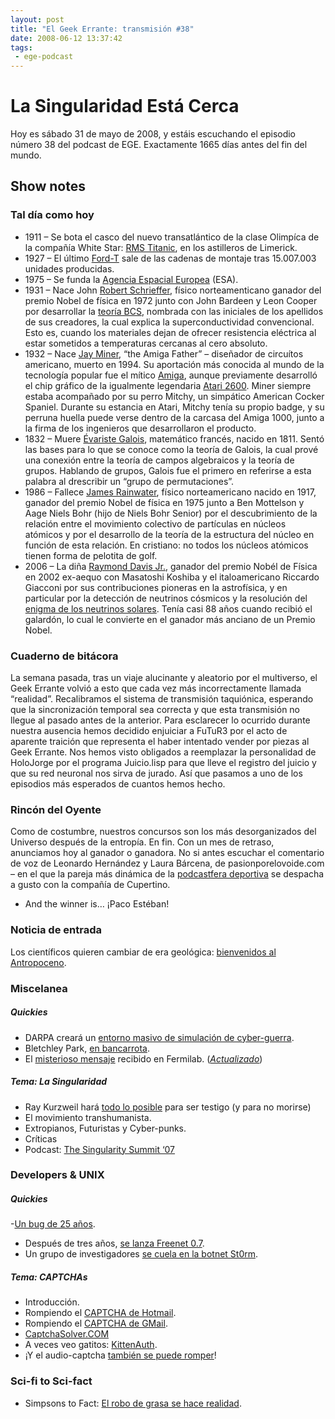 ```yaml
---
layout: post
title: "El Geek Errante: transmisión #38"
date: 2008-06-12 13:37:42
tags:
 - ege-podcast
---
```


# La Singularidad Está Cerca
Hoy es sábado 31 de mayo de 2008, y estáis escuchando el episodio número 38 del podcast de EGE. Exactamente 1665 días antes del fin del mundo.

## Show notes

### Tal día como hoy
- 1911 – Se bota el casco del nuevo transatlántico de la clase Olimpíca de la compañía White Star: [RMS Titanic](https://en.wikipedia.org/wiki/RMS_Titanic), en los astilleros de Limerick.
- 1927 – El último [Ford-T](https://en.wikipedia.org/wiki/Ford_Model_T) sale de las cadenas de montaje tras 15.007.003 unidades producidas.
- 1975 – Se funda la [Agencia Espacial Europea](http://www.esa.int/ESA) (ESA).
- 1931 – Nace John [Robert Schrieffer](http://www.nobelprize.org/nobel_prizes/physics/laureates/1972/schrieffer-bio.html), físico norteamenticano ganador del premio Nobel de física en 1972 junto con John Bardeen y Leon Cooper por desarrollar la [teoría BCS](https://en.wikipedia.org/wiki/BCS_theory), nombrada con las iniciales de los apellidos de sus creadores, la cual explica la superconductividad convencional. Esto es, cuando los materiales dejan de ofrecer resistencia eléctrica al estar sometidos a temperaturas cercanas al cero absoluto.
- 1932 – Nace [Jay Miner](https://en.wikipedia.org/wiki/Jay_Miner), “the Amiga Father” – diseñador de circuítos americano, muerto en 1994. Su aportación más conocida al mundo de la tecnología popular fue el mítico [Amiga](https://en.wikipedia.org/wiki/Amiga), aunque previamente desarrolló el chip gráfico de la igualmente legendaria [Atari 2600](https://en.wikipedia.org/wiki/Atari_2600). Miner siempre estaba acompañado por su perro Mitchy, un simpático American Cocker Spaniel. Durante su estancia en Atari, Mitchy tenía su propio badge, y su perruna huella puede verse dentro de la carcasa del Amiga 1000, junto a la firma de los ingenieros que desarrollaron el producto.
- 1832 – Muere [Évariste Galois](https://en.wikipedia.org/wiki/%C3%89variste_Galois), matemático francés, nacido en 1811. Sentó las bases para lo que se conoce como la teoría de Galois, la cual prové una conexión entre la teoría de campos algebraicos y la teoría de grupos. Hablando de grupos, Galois fue el primero en referirse a esta palabra al drescribir un “grupo de permutaciones”.
- 1986 – Fallece [James Rainwater](http://www.nobelprize.org/nobel_prizes/physics/laureates/1975/rainwater-bio.html), físico norteamericano nacido en 1917, ganador del premio Nobel de física en 1975 junto a Ben Mottelson y Aage Niels Bohr (hijo de Niels Bohr Senior) por el descubrimiento de la relación entre el movimiento colectivo de partículas en núcleos atómicos y por el desarrollo de la teoría de la estructura del núcleo en función de esta relación. En cristiano: no todos los núcleos atómicos tienen forma de pelotita de golf.
- 2006 – La diña [Raymond Davis Jr.](http://www.nobelprize.org/nobel_prizes/physics/laureates/2002/davis-bio.html), ganador del premio Nobél de Física en 2002 ex-aequo con Masatoshi Koshiba y el italoamericano Riccardo Giacconi por sus contribuciones pioneras en la astrofísica, y en particular por la detección de neutrinos cósmicos y la resolución del [enigma de los neutrinos solares](https://en.wikipedia.org/wiki/Solar_neutrino_problem). Tenía casi 88 años cuando recibió el galardón, lo cual le convierte en el ganador más anciano de un Premio Nobel.

### Cuaderno de bitácora
La semana pasada, tras un viaje alucinante y aleatorio por el multiverso, el Geek Errante volvió a esto que cada vez más incorrectamente llamada “realidad”. Recalibramos el sistema de transmisión taquiónica, esperando que la sincronización temporal sea correcta y que esta transmisión no llegue al pasado antes de la anterior. Para esclarecer lo ocurrido durante nuestra ausencia hemos decidido enjuiciar a FuTuR3 por el acto de aparente traición que representa el haber intentado vender por piezas al Geek Errante. Nos hemos visto obligados a reemplazar la personalidad de HoloJorge por el programa Juicio.lisp para que lleve el registro del juicio y que su red neuronal nos sirva de jurado. Así que pasamos a uno de los episodios más esperados de cuantos hemos hecho.

### Rincón del Oyente
Como de costumbre, nuestros concursos son los más desorganizados del Universo después de la entropía. En fin. Con un mes de retraso, anunciamos hoy al ganador o ganadora. No si antes escuchar el comentario de voz de Leonardo Hernández y Laura Bárcena, de pasionporelovoide.com – en el que la pareja más dinámica de la [podcastfera deportiva](http://pasionporelovoide.com/podcast/) se despacha a gusto con la compañía de Cupertino.
- And the winner is… ¡Paco Estéban!

### Noticia de entrada
Los científicos quieren cambiar de era geológica: [bienvenidos al Antropoceno](http://dotearth.blogs.nytimes.com/2008/01/28/earth-is-us/).

### Miscelanea

##### Quickies
- DARPA creará un [entorno masivo de simulación de cyber-guerra](http://www.theregister.co.uk/2008/05/07/darpa_cyber_range_rfp/).
- Bletchley Park, [en bancarrota](http://www.theregister.co.uk/2008/05/30/bletchley_park/).
- El [misterioso mensaje](https://it.slashdot.org/story/08/05/16/146252/fermilab-calls-for-code-crackers) recibido en Fermilab. ([*Actualizado*](https://it.slashdot.org/story/08/05/20/0114211/breaking-the-fermilab-code))

##### Tema: La Singularidad
- Ray Kurzweil hará [todo lo posible](https://www.wired.com/2008/03/ff-kurzweil/) para ser testigo (y para no morirse)
- El movimiento transhumanista.
- Extropianos, Futuristas y Cyber-punks.
- Críticas
- Podcast: [The Singularity Summit ‘07](https://en.wikipedia.org/wiki/Singularity_Summit#2007)

### Developers & UNIX

##### Quickies
-[Un bug de 25 años](http://www.osnews.com/story/19731/The-25-Year-Old-UNIX-Bug).
- Después de tres años, [se lanza Freenet 0.7](https://yro.slashdot.org/story/08/05/08/1951206/After-3-Years-Freenet-07-Released).
- Un grupo de investigadores [se cuela en la botnet St0rm](https://it.slashdot.org/story/08/04/24/1426249/researchers-infiltrate-and-pollute-storm-botnet).

##### Tema: CAPTCHAs
- Introducción.
- Rompiendo el [CAPTCHA de Hotmail](http://arstechnica.com/security/2008/04/gone-in-60-seconds-spambot-cracks-livehotmail-captcha/).
- Rompiendo el [CAPTCHA de GMail](http://web.archive.org/web/20100225114910/http://securitylabs.websense.com/content/Blogs/2919.aspx).
- [CaptchaSolver.COM](http://web.archive.org/web/20100217152744/http://www.captchasolver.com/)
- A veces veo gatitos: [KittenAuth](https://thepcspy.com/read/the_cutest_humantest_kittenauth/).
- ¡Y el audio-captcha [también se puede romper](http://web.archive.org/web/20100213054416/http://blog.wintercore.com/?p=11#more-11)!

### Sci-fi to Sci-fact
- Simpsons to Fact: [El robo de grasa se hace realidad](http://www.nytimes.com/2008/05/30/us/30grease.html).

